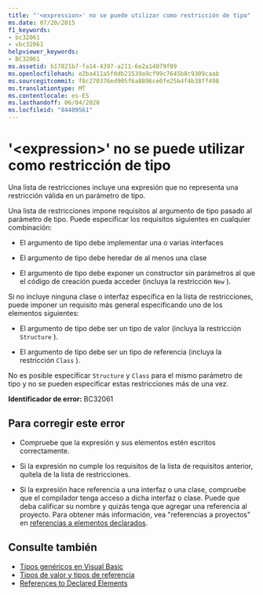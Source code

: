```yaml
---
title: "'<expression>' no se puede utilizar como restricción de tipo"
ms.date: 07/20/2015
f1_keywords:
- bc32061
- vbc32061
helpviewer_keywords:
- BC32061
ms.assetid: b17821b7-fa14-4397-a211-6e2a14079f09
ms.openlocfilehash: e2ba411a5f0db21539a9cf99c7645b8c9309caab
ms.sourcegitcommit: f8c270376ed905f6a8896ce0fe25b4f4b38ff498
ms.translationtype: MT
ms.contentlocale: es-ES
ms.lasthandoff: 06/04/2020
ms.locfileid: "84409561"
---
```

# <a name="expression-cannot-be-used-as-a-type-constraint"></a>'\<expression>' no se puede utilizar como restricción de tipo
Una lista de restricciones incluye una expresión que no representa una restricción válida en un parámetro de tipo.  
  
 Una lista de restricciones impone requisitos al argumento de tipo pasado al parámetro de tipo. Puede especificar los requisitos siguientes en cualquier combinación:  
  
- El argumento de tipo debe implementar una o varias interfaces  
  
- El argumento de tipo debe heredar de al menos una clase  
  
- El argumento de tipo debe exponer un constructor sin parámetros al que el código de creación pueda acceder (incluya la restricción `New` ).  
  
 Si no incluye ninguna clase o interfaz específica en la lista de restricciones, puede imponer un requisito más general especificando uno de los elementos siguientes:  
  
- El argumento de tipo debe ser un tipo de valor (incluya la restricción `Structure` ).  
  
- El argumento de tipo debe ser un tipo de referencia (incluya la restricción `Class` ).  
  
 No es posible especificar `Structure` y `Class` para el mismo parámetro de tipo y no se pueden especificar estas restricciones más de una vez.  
  
 **Identificador de error:** BC32061  
  
## <a name="to-correct-this-error"></a>Para corregir este error  
  
- Compruebe que la expresión y sus elementos estén escritos correctamente.  
  
- Si la expresión no cumple los requisitos de la lista de requisitos anterior, quítela de la lista de restricciones.  
  
- Si la expresión hace referencia a una interfaz o una clase, compruebe que el compilador tenga acceso a dicha interfaz o clase. Puede que deba calificar su nombre y quizás tenga que agregar una referencia al proyecto. Para obtener más información, vea "referencias a proyectos" en [referencias a elementos declarados](../../programming-guide/language-features/declared-elements/references-to-declared-elements.md).  
  
## <a name="see-also"></a>Consulte también

- [Tipos genéricos en Visual Basic](../../programming-guide/language-features/data-types/generic-types.md)
- [Tipos de valor y tipos de referencia](../../programming-guide/language-features/data-types/value-types-and-reference-types.md)
- [References to Declared Elements](../../programming-guide/language-features/declared-elements/references-to-declared-elements.md)
